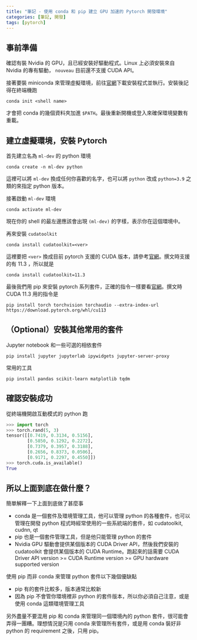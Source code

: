 ```yaml
---
title: "筆記 - 使用 conda 和 pip 建立 GPU 加速的 Pytorch 開發環境"
categories: [筆記, 開發]
tags: [pytorch]
---
```


## 事前準備

確認有裝 Nvidia 的 GPU，且已經安裝好驅動程式。Linux 上必須安裝來自 Nvidia 的專有驅動， `nouveau` 目前還不支援 CUDA API。

接著要裝 miniconda 來管理虛擬環境，前往[官網](https://docs.conda.io/en/latest/miniconda.html)下載安裝程式並執行。安裝後記得在終端機跑

```shell
conda init <shell name>
```

才會把 conda 的幾個資料夾加進 `$PATH`。最後重新開機或登入來確保環境變數有重載。

## 建立虛擬環境，安裝 Pytorch

首先建立名為 `ml-dev` 的 python 環境

```shell
conda create -n ml-dev python
```

這裡可以將 `ml-dev` 換成任何你喜歡的名字，也可以將 `python` 改成 `python=3.9` 之類的來指定 python 版本。

接著啟動 `ml-dev` 環境

```shell
conda activate ml-dev
```

現在你的 shell 的最左邊應該會出現 `(ml-dev)` 的字樣，表示你在這個環境中。

再來安裝 `cudatoolkit`

```shell
conda install cudatoolkit=<ver>
```

這裡要把 `<ver>` 換成目前 pytorch 支援的 CUDA 版本，請參考[官網](https://pytorch.org/get-started/locally/)。撰文時支援的有 11.3 ，所以就是

```shell
conda install cudatoolkit=11.3
```

最後我們用 pip 來安裝 pytorch 系列套件，正確的指令一樣要看[官網](https://pytorch.org/get-started/locally/)。撰文時 CUDA 11.3 用的指令是

```shell
pip install torch torchvision torchaudio --extra-index-url https://download.pytorch.org/whl/cu113
```

## （Optional）安裝其他常用的套件

Jupyter notebook 和一些可選的相依套件

```shell
pip install jupyter jupyterlab ipywidgets jupyter-server-proxy 
```

常用的工具

```shell
pip install pandas scikit-learn matplotlib tqdm
```

## 確認安裝成功

從終端機開啟互動模式的 python 跑

```python
>>> import torch
>>> torch.rand(5, 3)
tensor([[0.7419, 0.3134, 0.5156],
        [0.5850, 0.1292, 0.2272],
        [0.7379, 0.3957, 0.3188],
        [0.2656, 0.8373, 0.0506],
        [0.9171, 0.2297, 0.4550]])
>>> torch.cuda.is_available()
True
```

## 所以上面到底在做什麼？

簡單解釋一下上面到底做了甚麼事

- conda 是一個套件及環境管理工具，他可以管理 python 的各種套件，也可以管理在開發 python 程式時經常使用的一些系統端的套件，如 cudatoolkit, cudnn, qt
- pip 也是一個套件管理工具，但是他只能管理 python 的套件
- Nvidia GPU 驅動會提供某個版本的 CUDA Driver API，然後我們安裝的 cudatoolkit 會提供某個版本的 CUDA Runtime。跑起來的話需要 CUDA Driver API version >= CUDA Runtime version >= GPU hardware supported version

使用 pip 而非 conda 來管理 python 套件以下幾個優缺點

- pip 有的套件比較多，版本通常比較新
- 因為 pip 不會管你環境裡非 python 的套件版本，所以你必須自己注意，或是使用 conda 這類環境管理工具

另外盡量不要混用 pip 和 conda 來管理同一個環境內的 python 套件，很可能會弄得一團糟。理想情況是只用 conda 來管理所有套件，或是用 conda 裝好非 python 的 requirement 之後，只用 pip。
